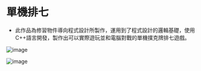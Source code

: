 # 單機排七
* 此作品為修習物件導向程式設計所製作，運用到了程式設計的邏輯基礎，使用C++語言開發，製作出可以實際遊玩並和電腦對戰的單機撲克牌排七遊戲。

![image](https://github.com/alicejimmy/college-portfolio/blob/main/%E5%96%AE%E6%A9%9F%E6%8E%92%E4%B8%83/%E6%8E%92%E4%B8%831.png?raw=true)

![image](https://github.com/alicejimmy/college/assets/71706978/1c01884f-1ec7-41fa-8556-901005497589)

